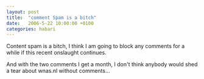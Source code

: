 ```yaml
---
layout: post
title:  "comment Spam is a bitch"
date:   2006-5-22 10:00:00 +0100
categories: habari
---
```

Content spam is a bitch, I think I am going to block any comments for a while if this recent onslaught continues.

And with the two comments I get a month, I don't think anybody would shed a tear about wnas.nl without comments...